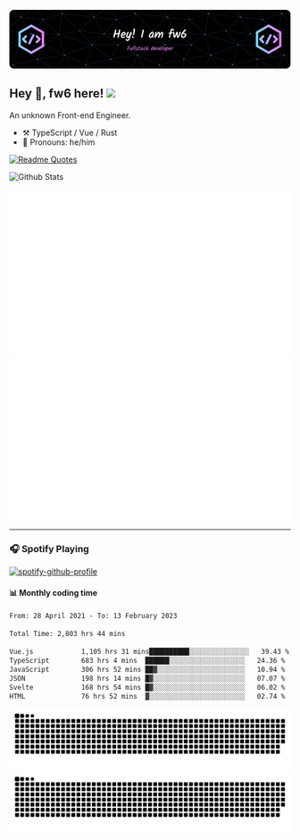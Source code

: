 ![Header](github-header-image.png)

## Hey 👋, fw6 here! <img src="https://github.githubassets.com/images/mona-whisper.gif" height="24" />


An unknown Front-end Engineer.

-   :hammer_and_pick: TypeScript / Vue / Rust
-   :man: Pronouns: he/him


[![Readme Quotes](https://quotes-github-readme.vercel.app/api?type=horizontal&theme=algolia)](https://github.com/piyushsuthar/github-readme-quotes)



![Github Stats](https://github-readme-stats.vercel.app/api?username=fw6&bg_color=30,e96443,904e95&title_color=fff&text_color=fff)

![](https://raw.githubusercontent.com/fw6/github-stats-transparent/output/generated/overview.svg)
![](https://raw.githubusercontent.com/fw6/github-stats-transparent/output/generated/languages.svg)


---

### 🎧 Spotify Playing

<!-- ![spotify-github-profile](/img/default.svg) -->

[![spotify-github-profile](https://spotify-github-profile.vercel.app/api/view?uid=r6wn4hdvypv0lkzyrj0e0pjct&cover_image=true&theme=default&bar_color=53b14f&bar_color_cover=true)](https://github.com/kittinan/spotify-github-profile)
#### :bar_chart: Monthly coding time

<!--START_SECTION:waka-->

```text
From: 28 April 2021 - To: 13 February 2023

Total Time: 2,803 hrs 44 mins

Vue.js            1,105 hrs 31 mins██████████░░░░░░░░░░░░░░░   39.43 %
TypeScript        683 hrs 4 mins  ██████░░░░░░░░░░░░░░░░░░░   24.36 %
JavaScript        306 hrs 52 mins ██▓░░░░░░░░░░░░░░░░░░░░░░   10.94 %
JSON              198 hrs 14 mins █▓░░░░░░░░░░░░░░░░░░░░░░░   07.07 %
Svelte            168 hrs 54 mins █▓░░░░░░░░░░░░░░░░░░░░░░░   06.02 %
HTML              76 hrs 52 mins  ▓░░░░░░░░░░░░░░░░░░░░░░░░   02.74 %
```

<!--END_SECTION:waka-->




![github contribution grid snake animation](https://raw.githubusercontent.com/platane/platane/output/github-contribution-grid-snake-dark.svg#gh-dark-mode-only)![github contribution grid snake animation](https://raw.githubusercontent.com/platane/platane/output/github-contribution-grid-snake.svg#gh-light-mode-only)
